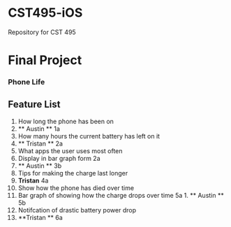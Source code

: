 # CST495-iOS
Repository for CST 495


# Final Project

### Phone Life

## Feature List
1. How long the phone has been on
  1. ** Austin ** 1a
1. How many hours the current battery has left on it
  1. ** Tristan ** 2a
1. What apps the user uses most often
  1. Display in bar graph form 2a
  1. ** Austin ** 3b
1. Tips for making the charge last longer
  1. **Tristan** 4a
1. Show how the phone has died over time
  1. Bar graph of showing how the charge drops over time 5a
    1. ** Austin ** 5b
1. Notifcation of drastic battery power drop
  1. **Tristan ** 6a
